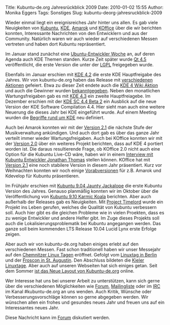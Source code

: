 Title: Kubuntu-de.org Jahresrückblick 2009
Date: 2010-01-02 15:55
Author: Monika Eggers
Tags: Sonstiges
Slug: kubuntu-deorg-jahresruckblick-2009

Wieder einmal liegt ein ereignisreiches Jahr hinter uns allen. Es gab
viele Neuigkeiten von
[Kubuntu](http://www.kubuntu.org "http://www.kubuntu.org"),
[KDE](http://www.kde.org "http://www.kde.org"),
[Amarok](http://amarok.kde.org "http://amarok.kde.org") und
[KOffice](http://www.koffice.org "http://www.koffice.org") über die wir
berichten konnten, Interessante Nachrichten von den Entwicklern und aus
der Community. Natürlich waren wir auch wieder auf verschiedenen Messen
vertreten und haben dort Kubuntu repräsentiert.


Im Januar stand zunächst eine [Ubuntu-Entwickler
Woche](http://www.kubuntu-de.org/nachrichten/veranstaltungen/ubuntu-entwickler-woche-mit-kubuntu-themen-vom-19-bis-23-01-09 "http://www.kubuntu-de.org/nachrichten/veranstaltungen/ubuntu-entwickler-woche-mit-kubuntu-themen-vom-19-bis-23-01-09")
an, auf deren Agenda auch KDE Themen standen. Kurze Zeit später wurde
[Qt
4.5](http://www.kubuntu-de.org/nachrichten/software/kde/qt-ueberall-qt-ab-version-4-5-auch-lgpl-2-1-lizensiert "http://www.kubuntu-de.org/nachrichten/software/kde/qt-ueberall-qt-ab-version-4-5-auch-lgpl-2-1-lizensiert")
veröffentlicht, die erste Version die unter der
[LGPL](http://de.wikipedia.org/wiki/GNU_Lesser_General_Public_License "http://de.wikipedia.org/wiki/GNU_Lesser_General_Public_License")
freigegeben wurde.


<!--break--><!--break-->

Ebenfalls im Januar erschien mit [KDE
4.2](http://www.kubuntu-de.org/nachrichten/software/kde/kde-4-2-mit-kubuntu-paketen-veroeffentlicht "http://www.kubuntu-de.org/nachrichten/software/kde/kde-4-2-mit-kubuntu-paketen-veroeffentlicht")
die erste KDE Hauptfreigabe des Jahres. Wir von kubuntu-de.org haben das
Release mit [verschiedenen
Aktionen](http://www.kubuntu-de.org/nachrichten/kubuntu/kubuntu-de-org/kubuntu-de-org-feiert-kde4-2-release "http://www.kubuntu-de.org/nachrichten/kubuntu/kubuntu-de-org/kubuntu-de-org-feiert-kde4-2-release")
gefeiert. Etwa zu dieser Zeit endete auch die [KDE 4 Wiki
Aktion](http://www.kubuntu-de.org/nachrichten/kubuntu/kubuntu-de-org/kubuntu-de-org-wiki-aktion-zu-kde-4-beendet "http://www.kubuntu-de.org/nachrichten/kubuntu/kubuntu-de-org/kubuntu-de-org-wiki-aktion-zu-kde-4-beendet")
und auch die Gewinner wurden
[bekanntgegeben](http://www.kubuntu-de.org/nachrichten/kubuntu/kubuntu-de-org/gewinner-der-kubuntu-de-org-kde-4-wiki-aktion-ermittelt "http://www.kubuntu-de.org/nachrichten/kubuntu/kubuntu-de-org/gewinner-der-kubuntu-de-org-kde-4-wiki-aktion-ermittelt").
Neben den monatlichen Wartungsfreigaben gab es mit [KDE
4.3](http://www.kubuntu-de.org/nachrichten/software/kde/kde-4-3-mit-kubuntu-paketen-veroeffentlicht "http://www.kubuntu-de.org/nachrichten/software/kde/kde-4-3-mit-kubuntu-paketen-veroeffentlicht")
ein zweite Hauptfreiagebe. Im Dezember erschien mit der [KDE SC 4.4 Beta
2](http://www.kubuntu-de.org/nachrichten/software/kde/kde-sc-4-4-beta-2-mit-kubuntu-paketen-erschienen "http://www.kubuntu-de.org/nachrichten/software/kde/kde-sc-4-4-beta-2-mit-kubuntu-paketen-erschienen")
ein Ausblick auf die neue Version der KDE Software Compilation 4.4. Hier
sieht man auch eine weitere Neuerung die dieses Jahr bei KDE eingeführt
wurde. Auf einem Meeting wurden die [Begriffe rund um
KDE](http://www.kubuntu-de.org/nachrichten/software/kde/kde-definiert-sich-neu "http://www.kubuntu-de.org/nachrichten/software/kde/kde-definiert-sich-neu")
neu definiert.


Auch bei Amarok konnten wir mit der [Version
2.1](http://www.kubuntu-de.org/nachrichten/software/kde/amarok/amarok-2-1-mit-kubuntu-paketen-erschienen "http://www.kubuntu-de.org/nachrichten/software/kde/amarok/amarok-2-1-mit-kubuntu-paketen-erschienen")
die nächste Stufe der Musikverwaltung ankündigen. Und auch dort gab es
über das ganze Jahr verteilt immer wieder Wartungsfreigaben. Auch bei
KOffice konnten wir mit der [Version
2.0](http://www.kubuntu-de.org/nachrichten/software/kde/koffice/koffice-2-0-mit-kubuntu-paketen-veroeffentlicht "http://www.kubuntu-de.org/nachrichten/software/kde/koffice/koffice-2-0-mit-kubuntu-paketen-veroeffentlicht")
über ein weiteres Projekt berichten, dass auf KDE 4 portiert worden ist.
Die daraus resultierende Frage, ob KOffice 2.0 nicht auch eine Option
für die Kubuntu Live-CD wäre, haben wir in einem [Interview mit Kubuntu
Entwickler Jonathan
Thomas](http://www.kubuntu-de.org/nachrichten/sonstiges/interview-mit-kubuntu-entwickler-jonathan-thomas "http://www.kubuntu-de.org/nachrichten/sonstiges/interview-mit-kubuntu-entwickler-jonathan-thomas")
stellen können. KOffice hat mit [Version
2.1](http://www.kubuntu-de.org/nachrichten/software/kde/koffice/koffice-2-1-mit-kubuntu-paketen-erschienen "http://www.kubuntu-de.org/nachrichten/software/kde/koffice/koffice-2-1-mit-kubuntu-paketen-erschienen")
eine noch stabilere Version in diesem Jahr präsentiert. Kurz vor
Weihnachten konnten wir noch einige
[Vorabversionen](http://www.kubuntu-de.org/nachrichten/software/kde/koffice/koffice-2-1-mit-kubuntu-paketen-erschienen "http://www.kubuntu-de.org/nachrichten/software/kde/koffice/koffice-2-1-mit-kubuntu-paketen-erschienen")
für z.B. Amarok und Kdevelop für Kubuntu präsentieren.


Im Frühjahr erschien mit [Kubuntu 9.04 Jaunty
Jackalope](http://www.kubuntu-de.org/nachrichten/kubuntu/kubuntu-9-04-jaunty-jackalope-erschienen "http://www.kubuntu-de.org/nachrichten/kubuntu/kubuntu-9-04-jaunty-jackalope-erschienen")
die erste Kubuntu Version des Jahres. Genauso planmäßig konnten wir im
Oktober über die Veröffentlichung von [Kubuntu 9.10 Karmic
Koala](http://www.kubuntu-de.org/nachrichten/kubuntu/kubuntu-9-10-karmic-koala-veroeffentlicht "http://www.kubuntu-de.org/nachrichten/kubuntu/kubuntu-9-10-karmic-koala-veroeffentlicht")
berichten. Aber auch außerhalb der Releases gab es Neuigkeiten. Mit
[Project
Timelord](http://www.kubuntu.org/news/timelord "http://www.kubuntu.org/news/timelord")
wurde ein Projekt ins Leben gerufen, welches die Qualität von Kubuntu
verbessern soll. Auch hier gibt es die gleichen Probleme wie in vielen
Proekten, dass es zu wenige Entwickler und andere Helfer gibt. Im Zuge
dieses Projekts soll auch die Lokalisierungsproblematik bei Kubuntu
angegangen werden. Das ganze soll beim kommenden LTS Release 10.04 Lucid
Lynx erste Erfolge zeigen.


Aber auch wir von kubuntu-de.org haben einiges erlebt auf den
verschiedenen Messen. Fast schon traditionell haben wir unser Messejahr
auf den [Chemnitzer Linux
Tagen](http://www.kubuntu-de.org/nachrichten/veranstaltungen/kubuntu-de-org-auf-den-11-chemnitzer-linux-tagen "http://www.kubuntu-de.org/nachrichten/veranstaltungen/kubuntu-de-org-auf-den-11-chemnitzer-linux-tagen")
eröffnet. Gefolgt vom [Linuxtag in
Berlin](http://www.kubuntu-de.org/nachrichten/veranstaltungen/kubuntu-de-org-auf-dem-linuxtag-2009-in-berlin "http://www.kubuntu-de.org/nachrichten/veranstaltungen/kubuntu-de-org-auf-dem-linuxtag-2009-in-berlin")
und der [Froscon in St.
Augustin](http://www.kubuntu-de.org/nachrichten/veranstaltungen/kubuntu-de-org-auf-der-froscon-2009 "http://www.kubuntu-de.org/nachrichten/veranstaltungen/kubuntu-de-org-auf-der-froscon-2009").
Den Abschluss bildeten die [Kieler
Linuxtage](http://www.kubuntu-de.org/artikel/veranstaltungen/kubuntu-de-org-auf-den-kieler-linuxtagen "http://www.kubuntu-de.org/artikel/veranstaltungen/kubuntu-de-org-auf-den-kieler-linuxtagen").
Aber auch auf unseren Webseiten hat sich einiges getan. Seit dem Sommer
[ist das Neue Layout von
Kubuntu-de.org](http://www.kubuntu-de.org/nachrichten/kubuntu/kubuntu-de-org/kubuntu-de-org-im-neuen-outfit "http://www.kubuntu-de.org/nachrichten/kubuntu/kubuntu-de-org/kubuntu-de-org-im-neuen-outfit")
online.


Wer Interesse hat uns bei unserer Arbeit zu unterstützen, kann sich
gerne über die verschiedenen Möglichkeiten wie
[Forum](http://forum.kubuntu-de.org "http://forum.kubuntu-de.org"),
[Mailingliste](http://www.kubuntu-de.org/mailingliste "http://www.kubuntu-de.org/mailingliste")
oder im
[IRC](http://wiki.kubuntu-de.org/Kubuntu_benutzen/Internet/Quassel "http://wiki.kubuntu-de.org/Kubuntu_benutzen/Internet/Quassel")
im Kanal \#kubuntu-de.org an uns wenden. Auch Kritik, Wünsche oder
Verbesserungsvorschläge können so gerne abgegeben werden. Wir wünschen
allen ein frohes und gesundes neues Jahr und freuen uns auf ein
Interessantes neues Jahr.


Diese Nachricht kann im
[Forum](http://forum.kubuntu-de.org/index.php?board=1.0 "http://forum.kubuntu-de.org/index.php?board=1.0")
diskutiert werden.



